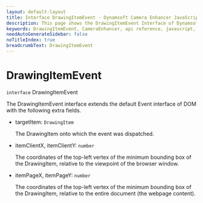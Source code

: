 ```yaml
---
layout: default-layout
title: Interface DrawingItemEvent - Dynamsoft Camera Enhancer JavaScript API
description: This page shows the DrawingItemEvent Interface of Dynamsoft Camera Enhancer JavaScript SDK.
keywords: DrawingItemEvent, CameraEnhancer, api reference, javascript, js
needAutoGenerateSidebar: false
noTitleIndex: true
breadcrumbText: DrawingItemEvent
---
```


# DrawingItemEvent

`interface` DrawingItemEvent

The DrawingItemEvent interface extends the default Event interface of DOM with the following extra fields.

* targetItem: `DrawingItem`

  The DrawingItem onto which the event was dispatched.

* itemClientX, itemClientY: `number`

  The coordinates of the top-left vertex of the minimum bounding box of the DrawingItem, relative to the viewpoint of the browser window.

* itemPageX, itemPageY: `number`

  The coordinates of the top-left vertex of the minimum bounding box of the DrawingItem, relative to the entire document (the webpage content).
